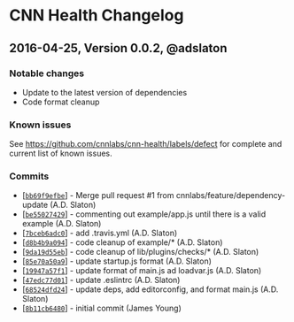 # CNN Health Changelog

## 2016-04-25, Version 0.0.2, @adslaton

### Notable changes

- Update to the latest version of dependencies
- Code format cleanup


### Known issues

See https://github.com/cnnlabs/cnn-health/labels/defect for complete and
current list of known issues.


### Commits

* [[`bb69f9efbe`](https://github.com/cnn-labs/cnn-health/commit/bb69f9efbe)] - Merge pull request #1 from cnnlabs/feature/dependency-update (A.D. Slaton) 
* [[`be55027429`](https://github.com/cnn-labs/cnn-health/commit/be55027429)] - commenting out example/app.js until there is a valid example (A.D. Slaton) 
* [[`7bceb6adc0`](https://github.com/cnn-labs/cnn-health/commit/7bceb6adc0)] - add .travis.yml (A.D. Slaton) 
* [[`d8b4b9a094`](https://github.com/cnn-labs/cnn-health/commit/d8b4b9a094)] - code cleanup of example/* (A.D. Slaton) 
* [[`9da19d55eb`](https://github.com/cnn-labs/cnn-health/commit/9da19d55eb)] - code cleanup of lib/plugins/checks/* (A.D. Slaton) 
* [[`85e70a50a9`](https://github.com/cnn-labs/cnn-health/commit/85e70a50a9)] - update startup.js format (A.D. Slaton) 
* [[`19947a57f1`](https://github.com/cnn-labs/cnn-health/commit/19947a57f1)] - update format of main.js ad loadvar.js (A.D. Slaton) 
* [[`47edc77d01`](https://github.com/cnn-labs/cnn-health/commit/47edc77d01)] - update .eslintrc (A.D. Slaton) 
* [[`68524dfd24`](https://github.com/cnn-labs/cnn-health/commit/68524dfd24)] - update deps, add editorconfig, and format main.js (A.D. Slaton) 
* [[`8b11cb6480`](https://github.com/cnn-labs/cnn-health/commit/8b11cb6480)] - initial commit (James Young) 